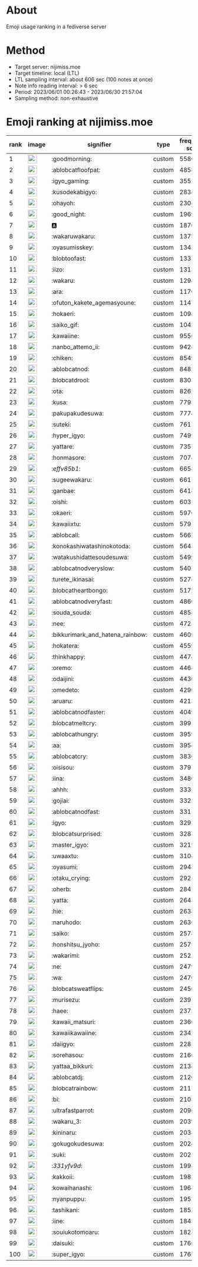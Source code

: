 # About
Emoji usage ranking in a fediverse server

# Method
- Target server: nijimiss.moe
- Target timeline: local (LTL)
- LTL sampling interval: about 606 sec (100 notes at once)
- Note info reading interval: > 6 sec
- Period: 2023/06/01 00:26:43 - 2023/06/30 21:57:04 
- Sampling method: non-exhaustive

# Emoji ranking at nijimiss.moe

|rank|image|signifier|type|frequency score|
|----|----|----|----|----|
|1|<img height="24" src="https://nijimiss.moe/emoji/goodmorning.webp">|:goodmorning:|custom|55803|
|2|<img height="24" src="https://nijimiss.moe/emoji/ablobcatfloofpat.webp">|:ablobcatfloofpat:|custom|48585|
|3|<img height="24" src="https://nijimiss.moe/emoji/igyo_gaming.webp">|:igyo_gaming:|custom|35558|
|4|<img height="24" src="https://nijimiss.moe/emoji/kusodekabigyo.webp">|:kusodekabigyo:|custom|28343|
|5|<img height="24" src="https://nijimiss.moe/emoji/ohayoh.webp">|:ohayoh:|custom|23043|
|6|<img height="24" src="https://nijimiss.moe/emoji/good_night.webp">|:good_night:|custom|19693|
|7|<img height="24" src="https://nijimiss.moe/emoji/a.webp">|:a:|custom|18706|
|8|<img height="24" src="https://nijimiss.moe/emoji/wakaruwakaru.webp">|:wakaruwakaru:|custom|13734|
|9|<img height="24" src="https://nijimiss.moe/emoji/oyasumisskey.webp">|:oyasumisskey:|custom|13435|
|10|<img height="24" src="https://nijimiss.moe/emoji/blobtoofast.webp">|:blobtoofast:|custom|13320|
|11|<img height="24" src="https://nijimiss.moe/emoji/iizo.webp">|:iizo:|custom|13132|
|12|<img height="24" src="https://nijimiss.moe/emoji/wakaru.webp">|:wakaru:|custom|12984|
|13|<img height="24" src="https://nijimiss.moe/emoji/ara.webp">|:ara:|custom|11702|
|14|<img height="24" src="https://nijimiss.moe/emoji/ofuton_kakete_agemasyoune.webp">|:ofuton_kakete_agemasyoune:|custom|11477|
|15|<img height="24" src="https://nijimiss.moe/emoji/hokaeri.webp">|:hokaeri:|custom|10989|
|16|<img height="24" src="https://nijimiss.moe/emoji/saiko_gif.webp">|:saiko_gif:|custom|10437|
|17|<img height="24" src="https://nijimiss.moe/emoji/kawaiine.webp">|:kawaiine:|custom|9550|
|18|<img height="24" src="https://nijimiss.moe/emoji/nanbo_attemo_ii.webp">|:nanbo_attemo_ii:|custom|9424|
|19|<img height="24" src="https://nijimiss.moe/emoji/chiken.webp">|:chiken:|custom|8549|
|20|<img height="24" src="https://nijimiss.moe/emoji/ablobcatnod.webp">|:ablobcatnod:|custom|8483|
|21|<img height="24" src="https://nijimiss.moe/emoji/blobcatdrool.webp">|:blobcatdrool:|custom|8303|
|22|<img height="24" src="https://nijimiss.moe/emoji/ota.webp">|:ota:|custom|8262|
|23|<img height="24" src="https://nijimiss.moe/emoji/kusa.webp">|:kusa:|custom|7795|
|24|<img height="24" src="https://nijimiss.moe/emoji/pakupakudesuwa.webp">|:pakupakudesuwa:|custom|7774|
|25|<img height="24" src="https://nijimiss.moe/emoji/suteki.webp">|:suteki:|custom|7617|
|26|<img height="24" src="https://nijimiss.moe/emoji/hyper_igyo.webp">|:hyper_igyo:|custom|7499|
|27|<img height="24" src="https://nijimiss.moe/emoji/yattare.webp">|:yattare:|custom|7357|
|28|<img height="24" src="https://nijimiss.moe/emoji/honmasore.webp">|:honmasore:|custom|7074|
|29|<img height="24" src="https://nijimiss.moe/emoji/_effv85b1_.webp">|:_effv85b1_:|custom|6658|
|30|<img height="24" src="https://nijimiss.moe/emoji/sugeewakaru.webp">|:sugeewakaru:|custom|6611|
|31|<img height="24" src="https://nijimiss.moe/emoji/ganbae.webp">|:ganbae:|custom|6418|
|32|<img height="24" src="https://nijimiss.moe/emoji/oishi.webp">|:oishi:|custom|6031|
|33|<img height="24" src="https://nijimiss.moe/emoji/okaeri.webp">|:okaeri:|custom|5970|
|34|<img height="24" src="https://nijimiss.moe/emoji/kawaiixtu.webp">|:kawaiixtu:|custom|5791|
|35|<img height="24" src="https://nijimiss.moe/emoji/ablobcall.webp">|:ablobcall:|custom|5667|
|36|<img height="24" src="https://nijimiss.moe/emoji/konokashiwatashinokotoda.webp">|:konokashiwatashinokotoda:|custom|5643|
|37|<img height="24" src="https://nijimiss.moe/emoji/watakushidattesoudesuwa.webp">|:watakushidattesoudesuwa:|custom|5499|
|38|<img height="24" src="https://nijimiss.moe/emoji/ablobcatnodveryslow.webp">|:ablobcatnodveryslow:|custom|5407|
|39|<img height="24" src="https://nijimiss.moe/emoji/turete_ikinasai.webp">|:turete_ikinasai:|custom|5274|
|40|<img height="24" src="https://nijimiss.moe/emoji/blobcatheartbongo.webp">|:blobcatheartbongo:|custom|5172|
|41|<img height="24" src="https://nijimiss.moe/emoji/ablobcatnodveryfast.webp">|:ablobcatnodveryfast:|custom|4866|
|42|<img height="24" src="https://nijimiss.moe/emoji/souda_souda.webp">|:souda_souda:|custom|4858|
|43|<img height="24" src="https://nijimiss.moe/emoji/nee.webp">|:nee:|custom|4725|
|44|<img height="24" src="https://nijimiss.moe/emoji/bikkurimark_and_hatena_rainbow.webp">|:bikkurimark_and_hatena_rainbow:|custom|4609|
|45|<img height="24" src="https://nijimiss.moe/emoji/hokatera.webp">|:hokatera:|custom|4559|
|46|<img height="24" src="https://nijimiss.moe/emoji/thinkhappy.webp">|:thinkhappy:|custom|4474|
|47|<img height="24" src="https://nijimiss.moe/emoji/oremo.webp">|:oremo:|custom|4464|
|48|<img height="24" src="https://nijimiss.moe/emoji/odaijini.webp">|:odaijini:|custom|4436|
|49|<img height="24" src="https://nijimiss.moe/emoji/omedeto.webp">|:omedeto:|custom|4290|
|50|<img height="24" src="https://nijimiss.moe/emoji/aruaru.webp">|:aruaru:|custom|4213|
|51|<img height="24" src="https://nijimiss.moe/emoji/ablobcatnodfaster.webp">|:ablobcatnodfaster:|custom|4049|
|52|<img height="24" src="https://nijimiss.moe/emoji/blobcatmeltcry.webp">|:blobcatmeltcry:|custom|3991|
|53|<img height="24" src="https://nijimiss.moe/emoji/ablobcathungry.webp">|:ablobcathungry:|custom|3959|
|54|<img height="24" src="https://nijimiss.moe/emoji/aa.webp">|:aa:|custom|3954|
|55|<img height="24" src="https://nijimiss.moe/emoji/ablobcatcry.webp">|:ablobcatcry:|custom|3836|
|56|<img height="24" src="https://nijimiss.moe/emoji/oisisou.webp">|:oisisou:|custom|3797|
|57|<img height="24" src="https://nijimiss.moe/emoji/iina.webp">|:iina:|custom|3480|
|58|<img height="24" src="https://nijimiss.moe/emoji/ahhh.webp">|:ahhh:|custom|3332|
|59|<img height="24" src="https://nijimiss.moe/emoji/gojiai.webp">|:gojiai:|custom|3322|
|60|<img height="24" src="https://nijimiss.moe/emoji/ablobcatnodfast.webp">|:ablobcatnodfast:|custom|3311|
|61|<img height="24" src="https://nijimiss.moe/emoji/igyo.webp">|:igyo:|custom|3293|
|62|<img height="24" src="https://nijimiss.moe/emoji/blobcatsurprised.webp">|:blobcatsurprised:|custom|3287|
|63|<img height="24" src="https://nijimiss.moe/emoji/master_igyo.webp">|:master_igyo:|custom|3219|
|64|<img height="24" src="https://nijimiss.moe/emoji/uwaaxtu.webp">|:uwaaxtu:|custom|3104|
|65|<img height="24" src="https://nijimiss.moe/emoji/oyasumi.webp">|:oyasumi:|custom|2944|
|66|<img height="24" src="https://nijimiss.moe/emoji/otaku_crying.webp">|:otaku_crying:|custom|2925|
|67|<img height="24" src="https://nijimiss.moe/emoji/oherb.webp">|:oherb:|custom|2847|
|68|<img height="24" src="https://nijimiss.moe/emoji/yatta.webp">|:yatta:|custom|2643|
|69|<img height="24" src="https://nijimiss.moe/emoji/hie.webp">|:hie:|custom|2638|
|70|<img height="24" src="https://nijimiss.moe/emoji/naruhodo.webp">|:naruhodo:|custom|2636|
|71|<img height="24" src="https://nijimiss.moe/emoji/saiko.webp">|:saiko:|custom|2578|
|72|<img height="24" src="https://nijimiss.moe/emoji/honshitsu_jyoho.webp">|:honshitsu_jyoho:|custom|2575|
|73|<img height="24" src="https://nijimiss.moe/emoji/wakarimi.webp">|:wakarimi:|custom|2521|
|74|<img height="24" src="https://nijimiss.moe/emoji/ne.webp">|:ne:|custom|2479|
|75|<img height="24" src="https://nijimiss.moe/emoji/wa.webp">|:wa:|custom|2476|
|76|<img height="24" src="https://nijimiss.moe/emoji/blobcatsweatflips.webp">|:blobcatsweatflips:|custom|2456|
|77|<img height="24" src="https://nijimiss.moe/emoji/murisezu.webp">|:murisezu:|custom|2397|
|78|<img height="24" src="https://nijimiss.moe/emoji/haee.webp">|:haee:|custom|2373|
|79|<img height="24" src="https://nijimiss.moe/emoji/kawaii_matsuri.webp">|:kawaii_matsuri:|custom|2360|
|80|<img height="24" src="https://nijimiss.moe/emoji/kawaiikawaiine.webp">|:kawaiikawaiine:|custom|2342|
|81|<img height="24" src="https://nijimiss.moe/emoji/daiigyo.webp">|:daiigyo:|custom|2283|
|82|<img height="24" src="https://nijimiss.moe/emoji/sorehasou.webp">|:sorehasou:|custom|2166|
|83|<img height="24" src="https://nijimiss.moe/emoji/yattaa_bikkuri.webp">|:yattaa_bikkuri:|custom|2134|
|84|<img height="24" src="https://nijimiss.moe/emoji/ablobcatdj.webp">|:ablobcatdj:|custom|2120|
|85|<img height="24" src="https://nijimiss.moe/emoji/blobcatrainbow.webp">|:blobcatrainbow:|custom|2117|
|86|<img height="24" src="https://nijimiss.moe/emoji/bi.webp">|:bi:|custom|2105|
|87|<img height="24" src="https://nijimiss.moe/emoji/ultrafastparrot.webp">|:ultrafastparrot:|custom|2096|
|88|<img height="24" src="https://nijimiss.moe/emoji/wakaru_3.webp">|:wakaru_3:|custom|2039|
|89|<img height="24" src="https://nijimiss.moe/emoji/kininaru.webp">|:kininaru:|custom|2038|
|90|<img height="24" src="https://nijimiss.moe/emoji/gokugokudesuwa.webp">|:gokugokudesuwa:|custom|2024|
|91|<img height="24" src="https://nijimiss.moe/emoji/suki.webp">|:suki:|custom|2021|
|92|<img height="24" src="https://nijimiss.moe/emoji/_331yfv9d_.webp">|:_331yfv9d_:|custom|1993|
|93|<img height="24" src="https://nijimiss.moe/emoji/kakkoii.webp">|:kakkoii:|custom|1983|
|94|<img height="24" src="https://nijimiss.moe/emoji/kowaihanashi.webp">|:kowaihanashi:|custom|1964|
|95|<img height="24" src="https://nijimiss.moe/emoji/nyanpuppu.webp">|:nyanpuppu:|custom|1952|
|96|<img height="24" src="https://nijimiss.moe/emoji/tashikani.webp">|:tashikani:|custom|1852|
|97|<img height="24" src="https://nijimiss.moe/emoji/iine.webp">|:iine:|custom|1843|
|98|<img height="24" src="https://nijimiss.moe/emoji/souiukotomoaru.webp">|:souiukotomoaru:|custom|1823|
|99|<img height="24" src="https://nijimiss.moe/emoji/daisuki.webp">|:daisuki:|custom|1766|
|100|<img height="24" src="https://nijimiss.moe/emoji/super_igyo.webp">|:super_igyo:|custom|1762|
